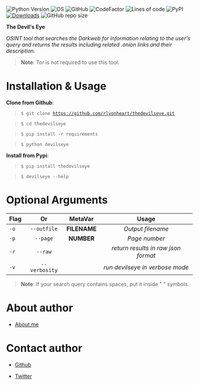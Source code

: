 ![Python Version](https://img.shields.io/badge/python-3.x-blue?style=flat&logo=python)
![OS](https://img.shields.io/badge/OS-GNU%2FLinux-red?style=flat&logo=linux)
![GitHub](https://img.shields.io/github/license/rlyonheart/thedevilseye?ystyle=flat)
![CodeFactor](https://www.codefactor.io/repository/github/rlyonheart/thedevilseye/badge)
![Lines of code](https://img.shields.io/tokei/lines/github/rlyonheart/thedevilseye)
![PyPI](https://img.shields.io/pypi/v/thedevilseye)
[![Downloads](https://static.pepy.tech/personalized-badge/thedevilseye?period=total&units=international_system&left_color=black&right_color=orange&left_text=pypi+downloads)](https://pepy.tech/project/thedevilseye)
![GitHub repo size](https://img.shields.io/github/repo-size/rlyonheart/thedevilseye)

**The Devil's Eye**

*OSINT tool that searches the Darkweb for information relating to the user's query and returns the results including related .onion links and their description.*

> **Note**: *Tor* is not required to use this tool.

# Installation & Usage
**Clone from Github**:
> <code>$ git clone https://github.com/rlyonheart/thedevilseye.git</code>

>  <code>$ cd thedevilseye</code>

> <code>$ pip install -r requirements</code>

> <code>$ python devilseye</code>

**Install from Pypi**:
>  <code>$ pip install thedevilseye</code>

>  <code>$ devilseye --help</code>	


# Optional Arguments
| Flag           | Or            |MetaVar|                 Usage|
| ------------- |:-------------:|:----------------------:|:---------:|
| <code>-o</code>      | <code>--outfile</code>      |   **FILENAME** |  *Output filename*  |
| <code>-p</code> | <code>--page</code>  |  **NUMBER**  |  *Page number*  |
| <code>-r</code> | <code>--raw</code>  |    |  *return results in raw json format*  |
| <code>-v</code> | <code>--verbosity</code>  |    |  *run devilseye in verbose mode*  |


> **Note**: If your search query contains spaces, put it inside " " symbols.

# About author
* [About.me](https://about.me/rlyonheart)

# Contact author
* [Github](https://github.com/rlyonheart)

* [Twitter](https://twitter.com/rly0nheart)

